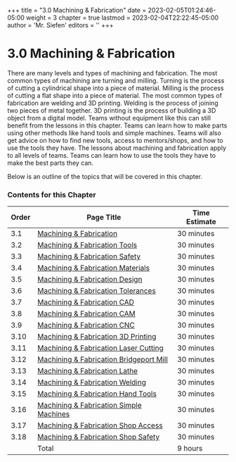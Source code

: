 +++
title = "3.0 Machining & Fabrication"
date = 2023-02-05T01:24:46-05:00
weight = 3
chapter = true
lastmod = 2023-02-04T22:22:45-05:00
author = 'Mr. Siefen'
editors = ''
+++

# 3.0 Machining & Fabrication

There are many levels and types of machining and fabrication. The most common types of machining are turning and milling. Turning is the process of cutting a cylindrical shape into a piece of material. Milling is the process of cutting a flat shape into a piece of material. The most common types of fabrication are welding and 3D printing. Welding is the process of joining two pieces of metal together. 3D printing is the process of building a 3D object from a digital model. Teams without equipment like this can still benefit from the lessons in this chapter. Teams can learn how to make parts using other methods like hand tools and simple machines. Teams will also get advice on how to find new tools, access to mentors/shops, and how to use the tools they have. The lessons about machining and fabrication apply to all levels of teams. Teams can learn how to use the tools they have to make the best parts they can.

Below is an outline of the topics that will be covered in this chapter.

### Contents for this Chapter

| Order | Page Title | Time Estimate |
| --- | --- | --- |
| 3.1 | [Machining & Fabrication](/machining_fab/machining_fab) | 30 minutes |
| 3.2 | [Machining & Fabrication Tools](/machining_fab/machining_fab_tools) | 30 minutes |
| 3.3 | [Machining & Fabrication Safety](/machining_fab/machining_fab_safety) | 30 minutes |
| 3.4 | [Machining & Fabrication Materials](/machining_fab/machining_fab_materials) | 30 minutes |
| 3.5 | [Machining & Fabrication Design](/machining_fab/machining_fab_design) | 30 minutes |
| 3.6 | [Machining & Fabrication Tolerances](/machining_fab/machining_fab_tolerances) | 30 minutes |
| 3.7 | [Machining & Fabrication CAD](/machining_fab/machining_fab_cad) | 30 minutes |
| 3.8 | [Machining & Fabrication CAM](/machining_fab/machining_fab_cam) | 30 minutes |
| 3.9 | [Machining & Fabrication CNC](/machining_fab/machining_fab_cnc) | 30 minutes |
| 3.10 | [Machining & Fabrication 3D Printing](/machining_fab/machining_fab_3d_printing) | 30 minutes |
| 3.11 | [Machining & Fabrication Laser Cutting](/machining_fab/machining_fab_laser_cutting) | 30 minutes |
| 3.12 | [Machining & Fabrication Bridgeport Mill](/machining_fab/machining_fab_bridgeport_mill) | 30 minutes |
| 3.13 | [Machining & Fabrication Lathe](/machining_fab/machining_fab_lathe) | 30 minutes |
| 3.14 | [Machining & Fabrication Welding](/machining_fab/machining_fab_welding) | 30 minutes |
| 3.15 | [Machining & Fabrication Hand Tools](/machining_fab/machining_fab_hand_tools) | 30 minutes |
| 3.16 | [Machining & Fabrication Simple Machines](/machining_fab/machining_fab_simple_machines) | 30 minutes |
| 3.17 | [Machining & Fabrication Shop Access](/machining_fab/machining_fab_shop_access) | 30 minutes |
| 3.18 | [Machining & Fabrication Shop Safety](/machining_fab/machining_fab_shop_safety) | 30 minutes |
|      | Total | 9 hours |
